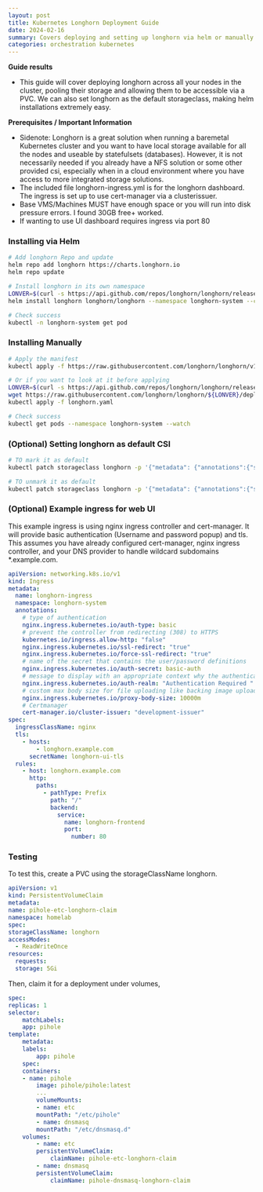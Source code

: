 ```yaml
---
layout: post
title: Kubernetes Longhorn Deployment Guide
date: 2024-02-16
summary: Covers deploying and setting up longhorn via helm or manually
categories: orchestration kubernetes
---
```


**Guide results**

- This guide will cover deploying longhorn across all your nodes in the cluster, pooling their storage and allowing them to be accessible via a PVC. We can also set longhorn as the default storageclass, making helm installations extremely easy.

**Prerequisites / Important Information**

- Sidenote: Longhorn is a great solution when running a baremetal Kubernetes cluster and you want to have local storage available for all the nodes and useable by statefulsets (databases). However, it is not necessarily needed if you already have a NFS solution or some other provided csi, especially when in a cloud environment where you have access to more integrated storage solutions.
- The included file longhorn-ingress.yml is for the longhorn dashboard. The ingress is set up to use cert-manager via a clusterissuer.
- Base VMS/Machines MUST have enough space or you will run into disk pressure errors. I found 30GB free+ worked.
- If wanting to use UI dashboard requires ingress via port 80

### Installing via Helm

```bash
# Add longhorn Repo and update
helm repo add longhorn https://charts.longhorn.io
helm repo update

# Install longhorn in its own namespace
LONVER=$(curl -s https://api.github.com/repos/longhorn/longhorn/releases/latest|grep tag_name|cut -d '"' -f 4)
helm install longhorn longhorn/longhorn --namespace longhorn-system --create-namespace --version $LONVER

# Check success
kubectl -n longhorn-system get pod
```

### Installing Manually

```bash
# Apply the manifest
kubectl apply -f https://raw.githubusercontent.com/longhorn/longhorn/v1.5.3/deploy/longhorn.yaml

# Or if you want to look at it before applying
LONVER=$(curl -s https://api.github.com/repos/longhorn/longhorn/releases/latest|grep tag_name|cut -d '"' -f 4)
wget https://raw.githubusercontent.com/longhorn/longhorn/${LONVER}/deploy/longhorn.yaml
kubectl apply -f longhorn.yaml

# Check success
kubectl get pods --namespace longhorn-system --watch
```

### (Optional) Setting longhorn as default CSI

```bash
# TO mark it as default
kubectl patch storageclass longhorn -p '{"metadata": {"annotations":{"storageclass.kubernetes.io/is-default-class":"true"}}}'

# TO unmark it as default
kubectl patch storageclass longhorn -p '{"metadata": {"annotations":{"storageclass.kubernetes.io/is-default-class":"false"}}}'
```

### (Optional) Example ingress for web UI

This example ingress is using nginx ingress controller and cert-manager. It will provide basic authentication (Username and password popup) and tls. This assumes you have already configured cert-manager, nginx ingress controller, and your DNS provider to handle wildcard subdomains \*.example.com.

```yaml
apiVersion: networking.k8s.io/v1
kind: Ingress
metadata:
  name: longhorn-ingress
  namespace: longhorn-system
  annotations:
    # type of authentication
    nginx.ingress.kubernetes.io/auth-type: basic
    # prevent the controller from redirecting (308) to HTTPS
    kubernetes.io/ingress.allow-http: "false"
    nginx.ingress.kubernetes.io/ssl-redirect: "true"
    nginx.ingress.kubernetes.io/force-ssl-redirect: "true"
    # name of the secret that contains the user/password definitions
    nginx.ingress.kubernetes.io/auth-secret: basic-auth
    # message to display with an appropriate context why the authentication is required
    nginx.ingress.kubernetes.io/auth-realm: "Authentication Required "
    # custom max body size for file uploading like backing image uploading
    nginx.ingress.kubernetes.io/proxy-body-size: 10000m
    # Certmanager
    cert-manager.io/cluster-issuer: "development-issuer"
spec:
  ingressClassName: nginx
  tls:
    - hosts:
        - longhorn.example.com
      secretName: longhorn-ui-tls
  rules:
    - host: longhorn.example.com
      http:
        paths:
          - pathType: Prefix
            path: "/"
            backend:
              service:
                name: longhorn-frontend
                port:
                  number: 80
```

### Testing

To test this, create a PVC using the storageClassName longhorn.

```yaml
apiVersion: v1
kind: PersistentVolumeClaim
metadata:
name: pihole-etc-longhorn-claim
namespace: homelab
spec:
storageClassName: longhorn
accessModes:
  - ReadWriteOnce
resources:
  requests:
  storage: 5Gi
```

Then, claim it for a deployment under volumes,

```yaml
spec:
replicas: 1
selector:
    matchLabels:
    app: pihole
template:
    metadata:
    labels:
        app: pihole
    spec:
    containers:
    - name: pihole
        image: pihole/pihole:latest
        ...
        volumeMounts:
        - name: etc
        mountPath: "/etc/pihole"
        - name: dnsmasq
        mountPath: "/etc/dnsmasq.d"
    volumes:
        - name: etc
        persistentVolumeClaim:
            claimName: pihole-etc-longhorn-claim
        - name: dnsmasq
        persistentVolumeClaim:
            claimName: pihole-dnsmasq-longhorn-claim
```

